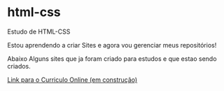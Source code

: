 # html-css
 Estudo de HTML-CSS

 Estou aprendendo a criar Sites e agora vou gerenciar meus repositórios!

 Abaixo Alguns sites que ja foram criado para estudos e que estao sendo criados.

 <a href= https://github.com/boemeke/Projeto-Curriculo-online/blob/main/HTML-CSS/index.html> Link para o Curriculo Online (em construção)</a>
